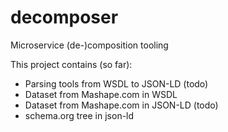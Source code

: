 # decomposer
Microservice (de-)composition tooling

This project contains (so far):
- Parsing tools from WSDL to JSON-LD (todo)
- Dataset from Mashape.com in WSDL
- Dataset from Mashape.com in JSON-LD (todo)
- schema.org tree in json-ld
